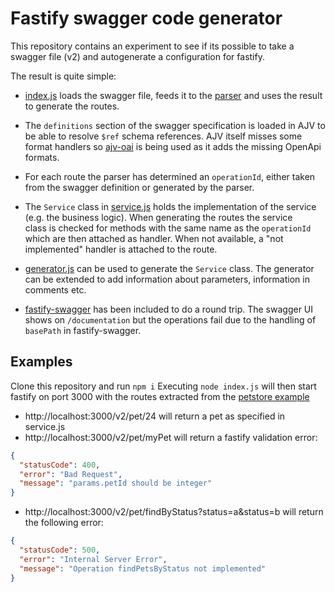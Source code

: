 # Fastify swagger code generator

This repository contains an experiment to see if its possible to take a swagger file (v2) and autogenerate a configuration for fastify.

The result is quite simple:

* [index.js](index.js) loads the swagger file, feeds it to the [parser](parserv2.js) and uses the result to generate the routes.

* The `definitions` section of the swagger specification is loaded in AJV to be able to resolve `$ref` schema references. AJV itself misses some format handlers so [ajv-oai](https://www.npmjs.com/package/ajv-oai) is being used as it adds the missing OpenApi formats.

* For each route the parser has determined an `operationId`, either taken from the swagger definition or generated by the parser.

* The `Service` class in [service.js](service.js) holds the implementation of the service (e.g. the business logic). When generating the routes the service class is checked for methods with the same name as the `operationId` which are then attached as handler. When not available, a "not implemented" handler is attached to the route.

* [generator.js](generator.js) can be used to generate the `Service` class. The generator can be extended to add information about parameters, information in comments etc.

* [fastify-swagger](https://github.com/fastify/fastify-swagger) has been included to do a round trip. The swagger UI shows on `/documentation` but the operations fail due to the handling of `basePath` in fastify-swagger.

## Examples

Clone this repository and run `npm i`
Executing `node index.js` will then start fastify on port 3000 with the routes extracted from the [petstore example](examples/petstore-swagger.v2.json)

* http://localhost:3000/v2/pet/24 will return a pet as specified in service.js
* http://localhost:3000/v2/pet/myPet will return a fastify validation error:

```json
{
  "statusCode": 400,
  "error": "Bad Request",
  "message": "params.petId should be integer"
}
```

* http://localhost:3000/v2/pet/findByStatus?status=a&status=b will return the following error:

```json
{
  "statusCode": 500,
  "error": "Internal Server Error",
  "message": "Operation findPetsByStatus not implemented"
}
```
